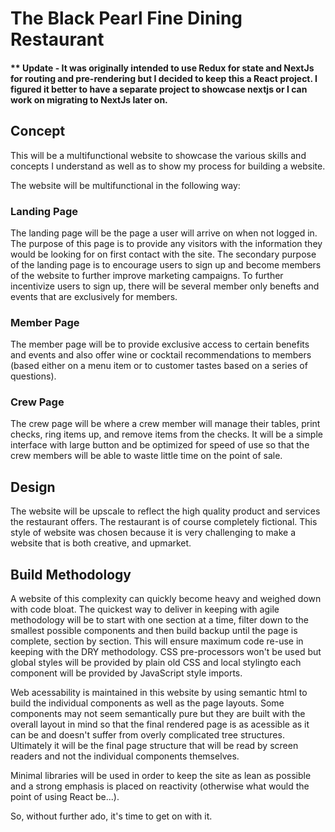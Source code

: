 # The Black Pearl Fine Dining Restaurant

#### \*\* Update - It was originally intended to use Redux for state and NextJs for routing and pre-rendering but I decided to keep this a React project. I figured it better to have a separate project to showcase nextjs or I can work on migrating to NextJs later on.

## Concept

This will be a multifunctional website to showcase the various skills and concepts I understand as well as to show my process for building a website.

The website will be multifunctional in the following way:

### Landing Page

The landing page will be the page a user will arrive on when not logged in. The purpose of this page is to provide any visitors with the information they would be looking for on first contact with the site. The secondary purpose of the landing page is to encourage users to sign up and become members of the website to further improve marketing campaigns. To further incentivize users to sign up, there will be several member only benefts and events that are exclusively for members.

### Member Page

The member page will be to provide exclusive access to certain benefits and events and also offer wine or cocktail recommendations to members (based either on a menu item or to customer tastes based on a series of questions).

### Crew Page

The crew page will be where a crew member will manage their tables, print checks, ring items up, and remove items from the checks. It will be a simple interface with large button and be optimized for speed of use so that the crew members will be able to waste little time on the point of sale.

## Design

The website will be upscale to reflect the high quality product and services the restaurant offers. The restaurant is of course completely fictional. This style of website was chosen because it is very challenging to make a website that is both creative, and upmarket.

## Build Methodology

A website of this complexity can quickly become heavy and weighed down with code bloat. The quickest way to deliver in keeping with agile methodology will be to start with one section at a time, filter down to the smallest possible components and then build backup until the page is complete, section by section. This will ensure maximum code re-use in keeping with the DRY methodology. CSS pre-processors won't be used but global styles will be provided by plain old CSS and local stylingto each component will be provided by JavaScript style imports.

Web acessability is maintained in this website by using semantic html to build the individual components as well as the page layouts. Some components may not seem semantically pure but they are built with the overall layout in mind so that the final rendered page is as acessible as it can be and doesn't suffer from overly complicated tree structures. Ultimately it will be the final page structure that will be read by screen readers and not the individual components themselves.

Minimal libraries will be used in order to keep the site as lean as possible and a strong emphasis is placed on reactivity (otherwise what would the point of using React be...).

So, without further ado, it's time to get on with it.
